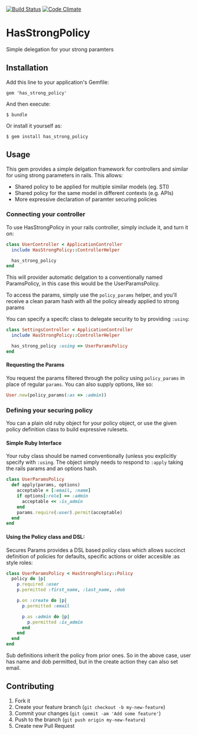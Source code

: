 [![Build Status](https://travis-ci.org/loz/has_strong_policy.png)](https://travis-ci.org/loz/has_strong_policy)
[![Code Climate](https://codeclimate.com/github/loz/has_strong_policy.png)](https://codeclimate.com/github/loz/has_strong_policy)

# HasStrongPolicy

Simple delegation for your strong paramters

## Installation

Add this line to your application's Gemfile:

    gem 'has_strong_policy'

And then execute:

    $ bundle

Or install it yourself as:

    $ gem install has_strong_policy

## Usage

This gem provides a simple delgation framework for controllers and similar for
using strong parameters in rails.  This allows:

* Shared policy to be applied for multiple similar models (eg. STI)
* Shared policy for the same model in different contexts (e.g. APIs)
* More expressive declaration of paramter securing policies

### Connecting your controller

To use HasStrongPolicy in your rails controller, simply include it, and turn it on:


```ruby
class UserController < ApplicationController
  include HasStrongPolicy::ControllerHelper

  has_strong_policy
end
```

This will provider automatic delgation to a conventionally named ParamsPolicy,
in this case this would be the UserParamsPolicy.

To access the params, simply use the `policy_params` helper, and you'll receive
a clean param hash with all the policy already applied to strong params

You can specify a specifc class to delegate security to by providing `:using`:


```ruby
class SettingsController < ApplicationController
  include HasStrongPolicy::ControllerHelper

  has_strong_policy :using => UserParamsPolicy
end
```

#### Requesting the Params

You request the params filtered through the policy using `policy_params` in
place of regular `params`.  You can also supply options, like so:

```ruby
User.new(policy_params(:as => :admin))
```

### Defining your securing policy

You can a plain old ruby object for your policy object, or use the given policy
definition class to build expressive rulesets.

#### Simple Ruby Interface

Your ruby class should be named conventionally (unless you explicitly specify
with `:using`.  The object simply needs to respond to `:apply` taking the
rails params and an options hash.

```ruby
class UserParamsPolicy
  def apply(params, options)
    acceptable = [:email, :name]
    if options[:role] == :admin
      acceptable << :is_admin
    end
    params.require(:user).permit(acceptable)
  end
end
```

#### Using the Policy class and DSL:

Secures Params provides a DSL based policy class which allows succinct definition
of policies for defaults, specific actions or older accesible :as style roles:

```ruby
class UserParamsPolicy < HasStrongPolicy::Policy
  policy do |p|
    p.required :user
    p.permitted :first_name, :last_name, :dob

    p.on :create do |p|
      p.permitted :email

      p.as :admin do |p|
        p.permitted :is_admin
      end
    end
  end
end
```

Sub definitions inherit the policy from prior ones.  So in the above case, user
has name and dob permitted, but in the create action they can also set email.


## Contributing

1. Fork it
2. Create your feature branch (`git checkout -b my-new-feature`)
3. Commit your changes (`git commit -am 'Add some feature'`)
4. Push to the branch (`git push origin my-new-feature`)
5. Create new Pull Request
